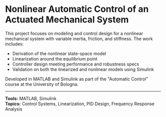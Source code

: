 # Nonlinear Automatic Control of an Actuated Mechanical System

This project focuses on modeling and control design for a nonlinear mechanical system with variable inertia, friction, and stiffness. The work includes:

- Derivation of the nonlinear state-space model
- Linearization around the equilibrium point
- Controller design meeting performance and robustness specs
- Validation on both the linearized and nonlinear models using Simulink

Developed in MATLAB and Simulink as part of the "Automatic Control" course at the University of Bologna.

---

**Tools:** MATLAB, Simulink  
**Topics:** Control Systems, Linearization, PID Design, Frequency Response Analysis

